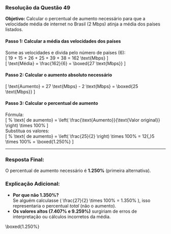### Resolução da Questão 49  
**Objetivo:** Calcular o percentual de aumento necessário para que a velocidade média de internet no Brasil (2 Mbps) atinja a média dos países listados.

#### **Passo 1: Calcular a média das velocidades dos países**  
Some as velocidades e divida pelo número de países (6):  
\[
19 + 15 + 26 + 25 + 39 + 38 = 162  \text{Mbps}
\]  
\[
\text{Média} = \frac{162}{6} = \boxed{27  \text{Mbps}}
\]

#### **Passo 2: Calcular o aumento absoluto necessário**  
\[
\text{Aumento} = 27  \text{Mbps} - 2  \text{Mbps} = \boxed{25  \text{Mbps}}
\]

#### **Passo 3: Calcular o percentual de aumento**  
Fórmula:  
\[
\%  \text{ de aumento} = \left( \frac{\text{Aumento}}{\text{Valor original}} \right) \times 100\%
\]  
Substitua os valores:  
\[
\%  \text{ de aumento} = \left( \frac{25}{2} \right) \times 100\% = 12{,}5 \times 100\% = \boxed{1.250\%}
\]

---

### **Resposta Final:**  
O percentual de aumento necessário é **1.250%** (primeira alternativa).  

### **Explicação Adicional:**  
- **Por que não 1.350%?**  
  Se alguém calculasse \( \frac{27}{2} \times 100\% = 1.350\% \), isso representaria o percentual *total* (não o aumento).  
- **Os valores altos (7.407% e 9.259%)** surgiriam de erros de interpretação ou cálculos incorretos da média.  

\boxed{1.250\%}